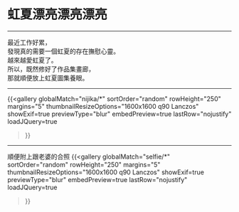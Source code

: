 # 虹夏漂亮漂亮漂亮
***
最近工作好累，  
發現真的需要一個虹夏的存在撫慰心靈。  
越來越愛虹夏了。  
所以，既然修好了作品集畫廊，  
那就順便放上虹夏圖集養眼。  
***
{{<gallery
    globalMatch="nijika/*"
    sortOrder="random"
    rowHeight="250"
    margins="5"
    thumbnailResizeOptions="1600x1600 q90 Lanczos"
    showExif=true
	previewType="blur"
    embedPreview=true
	lastRow="nojustify"
    loadJQuery=true
>}}  
***
順便附上跟老婆的合照
{{<gallery
    globalMatch="selfie/*"
    sortOrder="random"
    rowHeight="250"
    margins="5"
    thumbnailResizeOptions="1600x1600 q90 Lanczos"
    showExif=true
	previewType="blur"
    embedPreview=true
	lastRow="nojustify"
    loadJQuery=true
>}}  
<!--more-->
